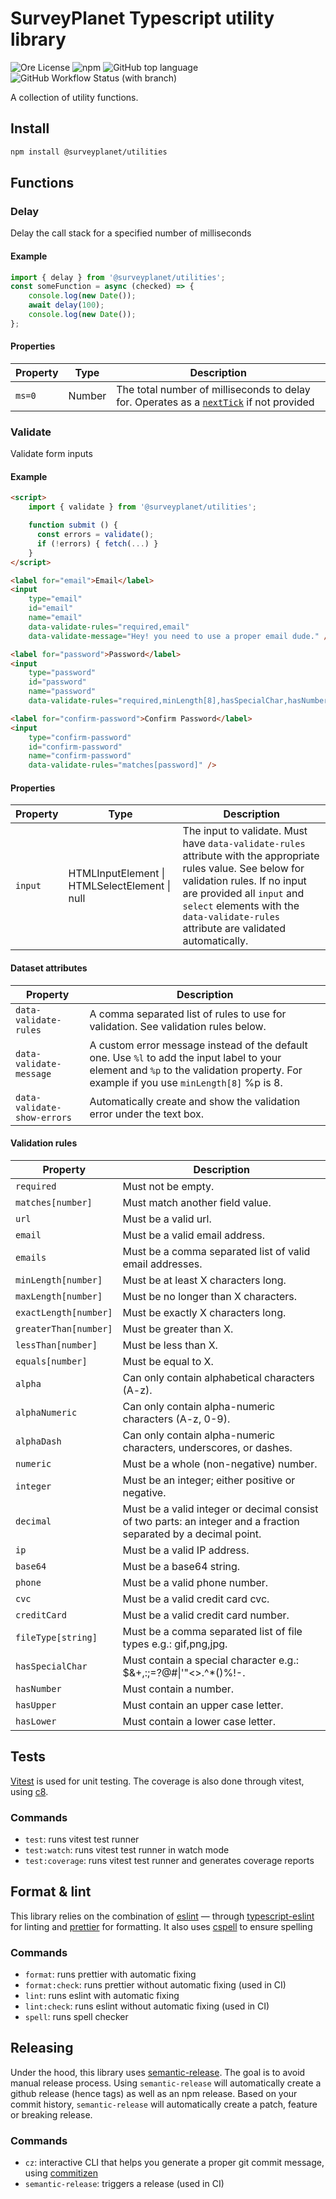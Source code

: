 # SurveyPlanet Typescript utility library

![Ore License](https://img.shields.io/ore/l/totaleconomy?color=yellow&style=flat-square)
![npm](https://img.shields.io/npm/v/@surveyplanet/utilities?color=red&style=flat-square)
![GitHub top language](https://img.shields.io/github/languages/top/surveyplanet/utilities?style=flat-square)
![GitHub Workflow Status (with branch)](https://img.shields.io/github/actions/workflow/status/surveyplanet/utilities/utilities.yml?branch=main&style=flat-square)

A collection of utility functions.

## Install

```bash
npm install @surveyplanet/utilities
```

## Functions

### Delay

Delay the call stack for a specified number of milliseconds

#### Example

```ts
import { delay } from '@surveyplanet/utilities';
const someFunction = async (checked) => {
	console.log(new Date());
	await delay(100);
	console.log(new Date());
};
```

#### Properties

| Property | Type   | Description                                                                                                                                                                   |
| -------- | ------ | ----------------------------------------------------------------------------------------------------------------------------------------------------------------------------- |
| `ms=0`   | Number | The total number of milliseconds to delay for. Operates as a [`nextTick`](https://nodejs.org/en/docs/guides/event-loop-timers-and-nexttick/#process-nexttick) if not provided |

### Validate

Validate form inputs

#### Example

```html
<script>
	import { validate } from '@surveyplanet/utilities';

	function submit () {
	  const errors = validate();
	  if (!errors) { fetch(...) }
	}
</script>

<label for="email">Email</label>
<input
	type="email"
	id="email"
	name="email"
	data-validate-rules="required,email"
	data-validate-message="Hey! you need to use a proper email dude." />

<label for="password">Password</label>
<input
	type="password"
	id="password"
	name="password"
	data-validate-rules="required,minLength[8],hasSpecialChar,hasNumber,hasUpper,hasLower" />

<label for="confirm-password">Confirm Password</label>
<input
	type="confirm-password"
	id="confirm-password"
	name="confirm-password"
	data-validate-rules="matches[password]" />
```

#### Properties

| Property | Type                                          | Description                                                                                                                                                                                                                                                         |
| -------- | --------------------------------------------- | ------------------------------------------------------------------------------------------------------------------------------------------------------------------------------------------------------------------------------------------------------------------- |
| `input`  | HTMLInputElement \| HTMLSelectElement \| null | The input to validate. Must have `data-validate-rules` attribute with the appropriate rules value. See below for validation rules. If no input are provided all `input` and `select` elements with the `data-validate-rules` attribute are validated automatically. |

#### Dataset attributes

| Property                    | Description                                                                                                                                                                            |
| --------------------------- | -------------------------------------------------------------------------------------------------------------------------------------------------------------------------------------- |
| `data-validate-rules`       | A comma separated list of rules to use for validation. See validation rules below.                                                                                                     |
| `data-validate-message`     | A custom error message instead of the default one. Use `%l` to add the input label to your element and `%p` to the validation property. For example if you use `minLength[8]` %p is 8. |
| `data-validate-show-errors` | Automatically create and show the validation error under the text box.                                                                                                                 |

#### Validation rules

| Property              | Description                                                                                                      |
| --------------------- | ---------------------------------------------------------------------------------------------------------------- |
| `required`            | Must not be empty.                                                                                               |
| `matches[number]`     | Must match another field value.                                                                                  |
| `url`                 | Must be a valid url.                                                                                             |
| `email`               | Must be a valid email address.                                                                                   |
| `emails`              | Must be a comma separated list of valid email addresses.                                                         |
| `minLength[number]`   | Must be at least X characters long.                                                                              |
| `maxLength[number]`   | Must be no longer than X characters.                                                                             |
| `exactLength[number]` | Must be exactly X characters long.                                                                               |
| `greaterThan[number]` | Must be greater than X.                                                                                          |
| `lessThan[number]`    | Must be less than X.                                                                                             |
| `equals[number]`      | Must be equal to X.                                                                                              |
| `alpha`               | Can only contain alphabetical characters (A-z).                                                                  |
| `alphaNumeric`        | Can only contain alpha-numeric characters (A-z, 0-9).                                                            |
| `alphaDash`           | Can only contain alpha-numeric characters, underscores, or dashes.                                               |
| `numeric`             | Must be a whole (non-negative) number.                                                                           |
| `integer`             | Must be an integer; either positive or negative.                                                                 |
| `decimal`             | Must be a valid integer or decimal consist of two parts: an integer and a fraction separated by a decimal point. |
| `ip`                  | Must be a valid IP address.                                                                                      |
| `base64`              | Must be a base64 string.                                                                                         |
| `phone`               | Must be a valid phone number.                                                                                    |
| `cvc`                 | Must be a valid credit card cvc.                                                                                 |
| `creditCard`          | Must be a valid credit card number.                                                                              |
| `fileType[string]`    | Must be a comma separated list of file types e.g.: gif,png,jpg.                                                  |
| `hasSpecialChar`      | Must contain a special character e.g.: $&+,:;=?@#\|'"<>.^\*()%!-.                                                |
| `hasNumber`           | Must contain a number.                                                                                           |
| `hasUpper`            | Must contain an upper case letter.                                                                               |
| `hasLower`            | Must contain a lower case letter.                                                                                |

## Tests

[Vitest](https://vitest.dev/) is used for unit testing. The coverage is also done through vitest, using [c8](https://github.com/bcoe/c8).

### Commands

-   `test`: runs vitest test runner
-   `test:watch`: runs vitest test runner in watch mode
-   `test:coverage`: runs vitest test runner and generates coverage reports

## Format & lint

This library relies on the combination of [eslint](https://github.com/eslint/eslint) — through [typescript-eslint](https://github.com/typescript-eslint/typescript-eslint) for linting and [prettier](https://github.com/prettier/prettier) for formatting.
It also uses [cspell](https://github.com/streetsidesoftware/cspell) to ensure spelling

### Commands

-   `format`: runs prettier with automatic fixing
-   `format:check`: runs prettier without automatic fixing (used in CI)
-   `lint`: runs eslint with automatic fixing
-   `lint:check`: runs eslint without automatic fixing (used in CI)
-   `spell`: runs spell checker

## Releasing

Under the hood, this library uses [semantic-release](https://github.com/semantic-release/semantic-release).
The goal is to avoid manual release process. Using `semantic-release` will automatically create a github release (hence tags) as well as an npm release. Based on your commit history, `semantic-release` will automatically create a patch, feature or breaking release.

### Commands

-   `cz`: interactive CLI that helps you generate a proper git commit message, using [commitizen](https://github.com/commitizen/cz-cli)
-   `semantic-release`: triggers a release (used in CI)

